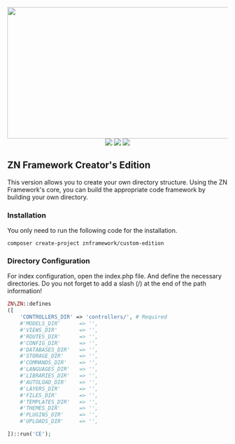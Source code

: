 <p align="center">
	<img width="800" height="300" src="https://cloud.teslaerp.com/tesla/Application/Resources/Uploads/znframework/gallery/zn/1513284150_zn800.jpg"><br>
    <a title="copy to clipboard" class="copy_on_clip" data-clipboard-target="#latest_stable_version_markdown">
        <img class="spinned latest_stable_version_img" src="https://poser.pugx.org/znframework/custom-edition/v/stable" style="display: inline;">
    </a>
    <a title="copy to clipboard" class="copy_on_clip" data-clipboard-target="#latest_unstable_version_markdown">
        <img class="spinned latest_unstable_version_img" src="https://poser.pugx.org/znframework/custom-edition/v/unstable" style="display: inline;">
    </a>
    <a title="copy to clipboard" class="copy_on_clip" data-clipboard-target="#license_markdown">
        <img class="spinned license_img" src="https://poser.pugx.org/znframework/custom-edition/license" style="display: inline;">
    </a>
</p>
<h2>ZN Framework Creator's Edition</h2>
<p>
This version allows you to create your own directory structure. Using the ZN Framework's core, you can build the appropriate code framework by building your own directory.
</p>

<h3>Installation</h3>
<p>
You only need to run the following code for the installation.
</p>

```
composer create-project znframework/custom-edition
```

<h3>Directory Configuration</h3>
<p>
For index configuration, open the index.php file. And define the necessary directories. Do you not forget to add a slash (/) at the end of the path information!
</p>

```php
ZN\ZN::defines
([
    'CONTROLLERS_DIR' => 'controllers/', # Required
    #'MODELS_DIR'      => '',
    #'VIEWS_DIR'       => '',
    #'ROUTES_DIR'      => '',
    #'CONFIG_DIR'      => '',
    #'DATABASES_DIR'   => '',
    #'STORAGE_DIR'     => '',
    #'COMMANDS_DIR'    => '',
    #'LANGUAGES_DIR'   => '',
    #'LIBRARIES_DIR'   => '',
    #'AUTOLOAD_DIR'    => '',
    #'LAYERS_DIR'      => '',
    #'FILES_DIR'       => '',
    #'TEMPLATES_DIR'   => '',
    #'THEMES_DIR'      => '',
    #'PLUGINS_DIR'     => '',
    #'UPLOADS_DIR'     => '',

])::run('CE');
```